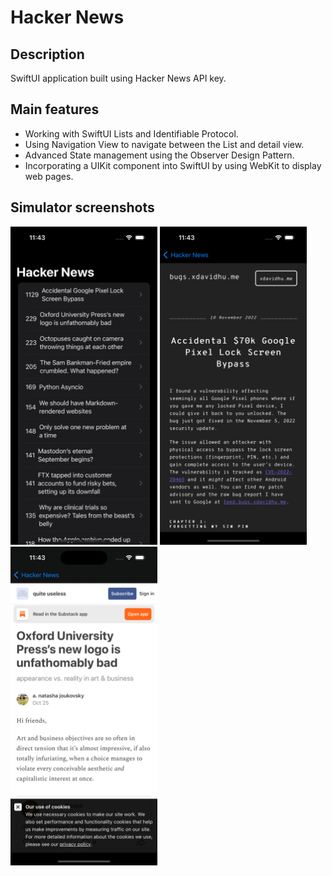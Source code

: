 # Hacker News

## Description

SwiftUI application built using Hacker News API key. 

## Main features

* Working with SwiftUI Lists and Identifiable Protocol.
* Using Navigation View to navigate between the List and detail view.
* Advanced State management using the Observer Design Pattern.
* Incorporating a UIKit component into SwiftUI by using WebKit to display web pages.

## Simulator screenshots

<img src="Documentation/Simulator1.png" width="235"/> <img src="Documentation/Simulator2.png" width="235"/> <img src="Documentation/Simulator3.png" width="235"/>
